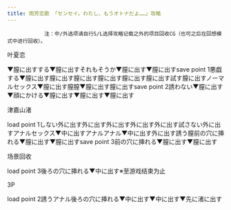 ```yaml
---
title: 雨芳恋歌 「センセイ。わたし、もうオトナだよ……」攻略
---
```


                注：中/外选项请自行S/L选择攻略记载之外的项目回收CG（也可之后在回想模式中进行回收）。

叶夏恋

▼膣に出すする▼膣に出すそれもそうか▼膣に出す▼膣に出すsave point 1悪戯する▼膣に出す膣に出す膣に出す膣に出す膣に出す膣に出す試す膣に出すノーマルセックス▼膣に出す膣膣▼膣に出す膣に出すsave point 2誘わない▼膣に出す▼顔にかける▼膣に出す▼膣に出す▼膣に出す

津嘉山渚

load point 1しない外に出す外に出す外に出す外に出す外に出す試さない外に出すアナルセックス▼中に出すアナルアナル▼中に出す外に出す誘う膣前の穴に挿れる▼膣に出す▼膣に出すsave point 3前の穴に挿れる▼膣に出す▼膣に出す

场景回收

load point 3後ろの穴に挿れる▼中に出す※至游戏结束为止

3P

load point 2誘うアナル後ろの穴に挿れる▼中に出す▼中に出す▼先に渚に出す
              
